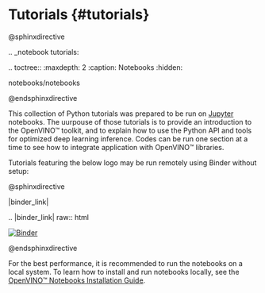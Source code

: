 # Tutorials {#tutorials}

@sphinxdirective

.. _notebook tutorials:

.. toctree::
   :maxdepth: 2
   :caption: Notebooks
   :hidden:

   notebooks/notebooks

@endsphinxdirective

This collection of Python tutorials was prepared to be run on [Jupyter](https://jupyter.org) notebooks. The uurpouse of those tutorials is to provide an introduction to the OpenVINO™ toolkit, and to explain how to use the Python API and tools for optimized deep learning inference. Codes can be run one section at a time to see how to integrate application with OpenVINO™ libraries.

Tutorials featuring the below logo may be run remotely using Binder without setup: 

@sphinxdirective

|binder_link|

.. |binder_link| raw:: html 

   <a href="https://mybinder.org/v2/gh/openvinotoolkit/openvino_notebooks/HEAD?filepath=notebooks%2F001-hello-world%2F001-hello-world.ipynb" target="_blank"><img src="https://mybinder.org/badge_logo.svg" alt="Binder"></a>

@endsphinxdirective

For the best performance, it is recommended to run the notebooks on a local system. To learn how to install and run notebooks locally, see the [OpenVINO™ Notebooks Installation Guide](https://github.com/openvinotoolkit/openvino_notebooks/blob/main/README.md#-installation-guide).
